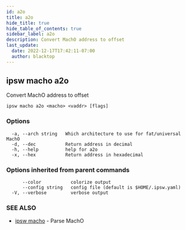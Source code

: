 ```yaml
---
id: a2o
title: a2o
hide_title: true
hide_table_of_contents: true
sidebar_label: a2o
description: Convert MachO address to offset
last_update:
  date: 2022-12-17T17:42:11-07:00
  author: blacktop
---
```

## ipsw macho a2o

Convert MachO address to offset

```
ipsw macho a2o <macho> <vaddr> [flags]
```

### Options

```
  -a, --arch string   Which architecture to use for fat/universal MachO
  -d, --dec           Return address in decimal
  -h, --help          help for a2o
  -x, --hex           Return address in hexadecimal
```

### Options inherited from parent commands

```
      --color           colorize output
      --config string   config file (default is $HOME/.ipsw.yaml)
  -V, --verbose         verbose output
```

### SEE ALSO

* [ipsw macho](/docs/cli/ipsw/macho)	 - Parse MachO

